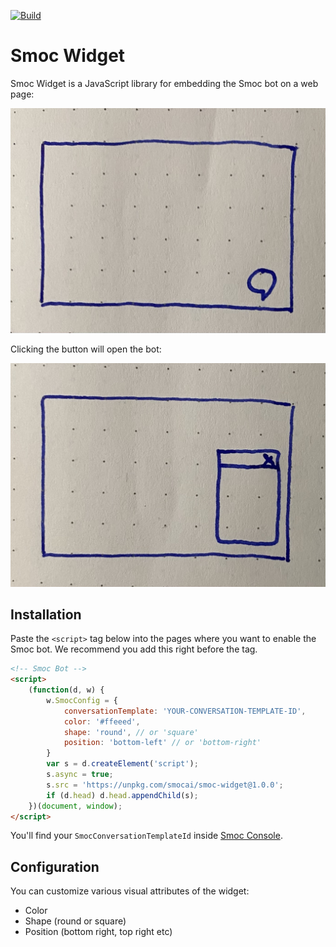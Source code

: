 [![Build](https://github.com/SMOC-AI/smoc-widget/actions/workflows/build.yaml/badge.svg)](https://github.com/SMOC-AI/smoc-widget/actions/workflows/build.yaml)

# Smoc Widget

Smoc Widget is a JavaScript library for embedding the Smoc bot on a web page:

![button](./docs/button.jpeg)

Clicking the button will open the bot:

![iframe](./docs/iframe.jpeg)

## Installation

Paste the `<script>` tag below into the pages where you want to enable the Smoc bot. 
We recommend you add this right before the </head> tag.

```html
<!-- Smoc Bot -->
<script>
    (function(d, w) {
        w.SmocConfig = {
            conversationTemplate: 'YOUR-CONVERSATION-TEMPLATE-ID',
            color: '#ffeeed',
            shape: 'round', // or 'square'
            position: 'bottom-left' // or 'bottom-right'
        }
        var s = d.createElement('script');
        s.async = true;
        s.src = 'https://unpkg.com/smocai/smoc-widget@1.0.0';
        if (d.head) d.head.appendChild(s);
    })(document, window);
</script>
```

You'll find your `SmocConversationTemplateId` inside [Smoc Console](https://console.smoc.ai/).

## Configuration

You can customize various visual attributes of the widget:

* Color
* Shape (round or square)
* Position (bottom right, top right etc)
